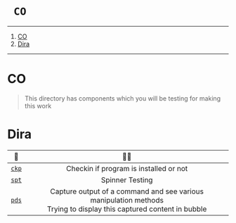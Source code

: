 
<h1><code> CO </code></h1>

----

1. [CO](#co)
2. [Dira](#dira)

----

# CO
> This directory has components which you will be testing for making this work

# Dira

💛 | 🤼‍♀️
|:--:|:--:|
[`ckp`](./ckp/) | Checkin if program is installed or not
[`spt`](./spt) | Spinner Testing
[`pds`](./pds/) | Capture output of a command and see various manipulation methods <br> Trying to display this captured content in bubble

